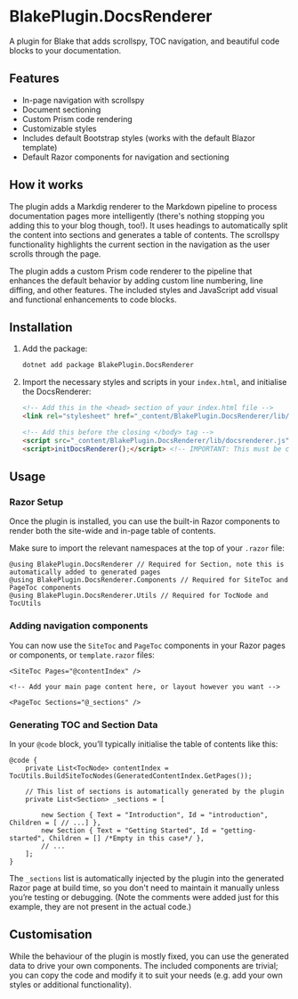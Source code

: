 # BlakePlugin.DocsRenderer

A plugin for Blake that adds scrollspy, TOC navigation, and beautiful code blocks to your documentation.

## Features

- In-page navigation with scrollspy
- Document sectioning
- Custom Prism code rendering
- Customizable styles
- Includes default Bootstrap styles (works with the default Blazor template)
- Default Razor components for navigation and sectioning

## How it works

The plugin adds a Markdig renderer to the Markdown pipeline to process documentation pages more intelligently (there's nothing stopping you adding this to your blog though, too!). It uses headings to automatically split the content into sections and generates a table of contents. The scrollspy functionality highlights the current section in the navigation as the user scrolls through the page.

The plugin adds a custom Prism code renderer to the pipeline that enhances the default behavior by adding custom line numbering, line diffing, and other features. The included styles and JavaScript add visual and functional enhancements to code blocks.

## Installation

1. Add the package:

    ```bash
    dotnet add package BlakePlugin.DocsRenderer
    ```

2. Import the necessary styles and scripts in your `index.html`, and initialise the DocsRenderer:

    ```html
    <!-- Add this in the <head> section of your index.html file -->
    <link rel="stylesheet" href="_content/BlakePlugin.DocsRenderer/lib/docsrenderer.css">

    <!-- Add this before the closing </body> tag -->
    <script src="_content/BlakePlugin.DocsRenderer/lib/docsrenderer.js"></script>    
    <script>initDocsRenderer();</script> <!-- IMPORTANT: This must be called after the script is loaded -->
    ```

## Usage

### Razor Setup

Once the plugin is installed, you can use the built-in Razor components to render both the site-wide and in-page table of contents.

Make sure to import the relevant namespaces at the top of your `.razor` file:

```razor
@using BlakePlugin.DocsRenderer // Required for Section, note this is automatically added to generated pages
@using BlakePlugin.DocsRenderer.Components // Required for SiteToc and PageToc components
@using BlakePlugin.DocsRenderer.Utils // Required for TocNode and TocUtils
```

### Adding navigation components

You can now use the `SiteToc` and `PageToc` components in your Razor pages or components, or `template.razor` files:

```razor
<SiteToc Pages="@contentIndex" />

<!-- Add your main page content here, or layout however you want -->

<PageToc Sections="@_sections" />
```

### Generating TOC and Section Data

In your `@code` block, you’ll typically initialise the table of contents like this:

```razor
@code {
    private List<TocNode> contentIndex = TocUtils.BuildSiteTocNodes(GeneratedContentIndex.GetPages());

    // This list of sections is automatically generated by the plugin
    private List<Section> _sections = [

        new Section { Text = "Introduction", Id = "introduction", Children = [ // ...] },
        new Section { Text = "Getting Started", Id = "getting-started", Children = [] /*Empty in this case*/ },
        // ...
    ];
}
```

The `_sections` list is automatically injected by the plugin into the generated Razor page at build time, so you don't need to maintain it manually unless you’re testing or debugging. (Note the comments were added just for this example, they are not present in the actual code.)

## Customisation

While the behaviour of the plugin is mostly fixed, you can use the generated data to drive your own components. The included components are trivial; you can copy the code and modify it to suit your needs (e.g. add your own styles or additional functionality).
